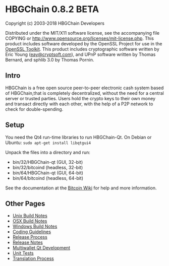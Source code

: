 HBGChain 0.8.2 BETA
====================

Copyright (c) 2003-2018 HBGChain Developers

Distributed under the MIT/X11 software license, see the accompanying
file COPYING or http://www.opensource.org/licenses/mit-license.php.
This product includes software developed by the OpenSSL Project for use in the [OpenSSL Toolkit](http://www.openssl.org/). This product includes
cryptographic software written by Eric Young ([eay@cryptsoft.com](mailto:eay@cryptsoft.com)), and UPnP software written by Thomas Bernard,
and sphlib 3.0 by Thomas Pornin.


Intro
---------------------
HBGChain is a free open source peer-to-peer electronic cash system based of HBGChain,that is
completely decentralized, without the need for a central server or trusted
parties.  Users hold the crypto keys to their own money and transact directly
with each other, with the help of a P2P network to check for double-spending.


Setup
---------------------
You need the Qt4 run-time libraries to run HBGChain-Qt. On Debian or Ubuntu:
	`sudo apt-get install libqtgui4`

Unpack the files into a directory and run:

- bin/32/HBGChain-qt (GUI, 32-bit)
- bin/32/bitcoind (headless, 32-bit)
- bin/64/HBGChain-qt (GUI, 64-bit)
- bin/64/bitcoind (headless, 64-bit)

See the documentation at the [Bitcoin Wiki](https://en.bitcoin.it/wiki/Main_Page)
for help and more information.


Other Pages
---------------------
- [Unix Build Notes](build-unix.md)
- [OSX Build Notes](build-osx.md)
- [Windows Build Notes](build-msw.md)
- [Coding Guidelines](coding.md)
- [Release Process](release-process.md)
- [Release Notes](release-notes.md)
- [Multiwallet Qt Development](multiwallet-qt.md)
- [Unit Tests](unit-tests.md)
- [Translation Process](translation_process.md)
